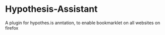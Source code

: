 # Hypothesis-Assistant
A plugin for hypothes.is anntation, to enable bookmarklet on all websites on firefox
